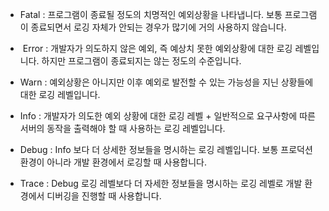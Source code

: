 - Fatal : 프로그램이 종료될 정도의 치명적인 예외상황을 나타냅니다. 보통 프로그램이 종료되면서 로깅 자체가 안되는 경우가 많기에 거의 사용하지 않습니다.

-  Error : 개발자가 의도하지 않은 예외, 즉 예상치 못한 예외상황에 대한 로깅 레벨입니다. 하지만 프로그램이 종료되지는 않는 정도의 수준입니다.

- Warn : 예외상황은 아니지만 이후 예외로 발전할 수 있는 가능성을 지닌 상황들에 대한 로깅 레벨입니다.

- Info : 개발자가 의도한 예외 상황에 대한 로깅 레벨 + 일반적으로 요구사항에 따른 서버의 동작을 출력해야 할 때 사용하는 로깅 레벨입니다.

- Debug : Info 보다 더 상세한 정보들을 명시하는 로깅 레벨입니다. 보통 프로덕션 환경이 아니라 개발 환경에서 로깅할 때 사용합니다.

- Trace : Debug 로깅 레벨보다 더 자세한 정보들을 명시하는 로깅 레벨로 개발 환경에서 디버깅을 진행할 때 사용합니다.